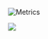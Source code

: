 
![Metrics](https://metrics.lecoq.io/plants-tech?template=classic&base.indepth=true&base=header%2C%20activity%2C%20community%2C%20repositories%2C%20metadata&base.indepth=true&base.hireable=false&base.skip=false&config.timezone=America%2FNew%20York&config.octicon=true)

![](https://komarev.com/ghpvc/?username=plants-tech&color=grey&style=flat-square&label=hits)
